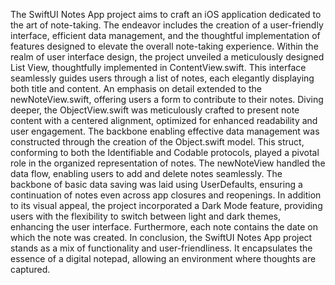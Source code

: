 The SwiftUI Notes App project aims to craft an iOS application dedicated to the art of note-taking. The endeavor includes the creation of a user-friendly interface, efficient data management, and the thoughtful implementation of features designed to elevate the overall note-taking experience.
Within the realm of user interface design, the project unveiled a meticulously designed List View, thoughtfully implemented in ContentView.swift. This interface seamlessly guides users through a list of notes, each elegantly displaying both title and content. An emphasis on detail extended to the newNoteView.swift, offering users a form to contribute to their notes.
Diving deeper, the ObjectView.swift was meticulously crafted to present note content with a centered alignment, optimized for enhanced readability and user engagement. The backbone enabling effective data management was constructed through the creation of the Object.swift model. This struct, conforming to both the Identifiable and Codable protocols, played a pivotal role in the organized representation of notes. The newNoteView handled the data flow, enabling users to add and delete notes seamlessly. The backbone of basic data saving was laid using UserDefaults, ensuring a continuation of notes even across app closures and reopenings.
 In addition to its visual appeal, the project incorporated a Dark Mode feature, providing users with the flexibility to switch between light and dark themes, enhancing the user interface. Furthermore, each note contains the date on which the note was created. 
In conclusion, the SwiftUI Notes App project stands as a mix of functionality and user-friendliness. It encapsulates the essence of a digital notepad, allowing an environment where thoughts are captured.
